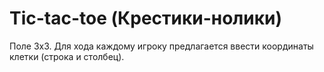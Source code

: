 # Tic-tac-toe (Крестики-нолики)

Поле 3x3. Для хода каждому игроку предлагается ввести координаты клетки (строка и столбец).
